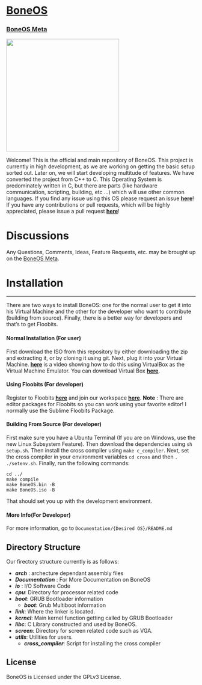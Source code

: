 # [BoneOS](https://BoneOS.org)

### [BoneOS Meta](https://meta.boneos.org/)

<img src="https://i.imgur.com/H6ixAr4.png" width="300" height="300" />

Welcome! This is the official and main repository of BoneOS. This project is currently in high development, as we are working on getting the basic setup sorted out. Later on, we will start developing multitude of features. We have converted the project from C++ to C. This Operating System is predominately written in C, but there are parts (like hardware communication, scripting, building, etc ...) which will use other common languages. If you find any issue using this OS please request an issue [**here**](https://meta.boneos.org/)! If you have any contributions or pull requests, which will be highly appreciated, please issue a pull request [**here**](https://github.com/Bone-Project/BoneOS/pulls)! 

# Discussions

Any Questions, Comments, Ideas, Feature Requests, etc. may be brought up on the [BoneOS Meta](https://meta.boneos.org/).

# Installation
---

There are two ways to install BoneOS: one for the normal user to get it into his Virtual Machine and the other for the developer who want to contribute (building from source). Finally, there is a better way for developers and that’s to get Floobits.

#### Normal Installation (For user)
  First download the ISO from this repository by either downloading the zip and extracting it, or by cloning it using git. Next, plug it into your Virtual Machine. [**here**](https://www.youtube.com/watch?v=gNfntwnkvzo&feature=youtu.be) is a video showing how to do this using VirtualBox as the Virtual Machine Emulator. You can download Virtual Box [**here**](https://www.virtualbox.org/).
  

#### Using Floobits (For developer)
 Register to Floobits [**here**](https://floobits.com) and join our workspace [**here**](https://floobits.com/aboga/BoneOS). **Note** : There are editor packages for Floobits so you can work using your favorite editor! I normally use the Sublime Floobits Package.
 
#### Building From Source (For developer)

 First make sure you have a Ubuntu Terminal (If you are on Windows, use the new Linux Subsystem Feature). Then download the dependencies using `sh setup.sh`. Then install the cross compiler using `make c_compiler`. Next, set the cross compiler in your environment variables `cd cross` and then `. ./setenv.sh`. Finally, run the following commands:
 ```
 cd ../
 make compile
 make BoneOS.bin -B
 make BoneOS.iso -B
 ```
 That should set you up with the development environment.
 
#### More Info(For Developer)
For more information, go to `Documentation/{Desired OS}/README.md`
 
Directory Structure
----
Our firectory structure currently is as follows:

- ***arch*** : archecture dependant assembly files
- ***Documentation*** : For More Documentation on BoneOS
- ***io*** : I/O Software Code
- ***cpu***: Directory for processor related code
- ***boot***: GRUB Bootloader information 
   - ***boot***: Grub Multiboot information
- ***link***: Where the linker is located.
- ***kernel***: Main kernel function getting called by GRUB Bootloader
- ***libc***: C Library constructed and used by BoneOS.
- ***screen***: Directory for screen related code such as VGA.
- ***utils***: Utilities for users.
   - ***cross_compiler***: Script for installing the cross compiler

License
---

BoneOS is Licensed under the GPLv3 License.
